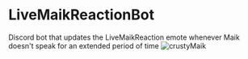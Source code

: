 # LiveMaikReactionBot
Discord bot that updates the LiveMaikReaction emote whenever Maik doesn't speak for an extended period of time
![crustyMaik](images/readmeImage.png)